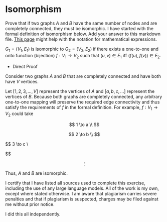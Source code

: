 # Isomorphism

Prove that if two graphs $A$ and $B$ have the same number of nodes and are
completely connected, they must be isomorphic. I have started with the formal
definition of isomorphism below. Add your answer to this markdown file. [This
page](https://docs.github.com/en/get-started/writing-on-github/working-with-advanced-formatting/writing-mathematical-expressions)
might help with the notation for mathematical expressions.

$G_1=(V_1 , E_1)$ is isomorphic to $G_2 = (V_2, E_2)$ if there exists a
one-to-one and onto function (bijection) $f: V_1 \rightarrow V_2$ such that $(u,v)
\in E_1$ iff $(f(u),f(v)) \in E_2$.

- Direct Proof

Consider two graphs $A$ and $B$ that are completely connected and have both have $V$ vertices. 

Let $[ 1, 2, 3, \dots, V ]$ represent the vertices of $A$ and $[ a, b, c, \dots ]$ represent the vertices of $B$. Because both graphs are completely connected, any arbitrary one-to-one mapping will preserve the required edge connectivity and thus satisfy the requirements of $f$ in the formal definition. For example, $f: V_1 \rightarrow V_2$ could take 

$$
1 \to a \\
$$

$$
2 \to b \\
$$

$$
3 \to c \\

$$

$$
\vdots
$$

Thus, $A$ and $B$ are isomorphic. 

I certify that I have listed all sources used to complete this exercise, including the use of any large language models. All of the work is my own, except where stated otherwise. I am aware that plagiarism carries severe penalties and that if plagiarism is suspected, charges may be filed against me without prior notice. 

I did this all independently. 

